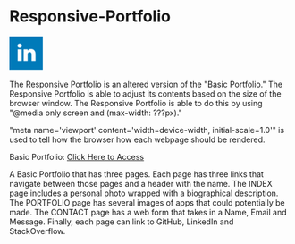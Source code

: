 # Responsive-Portfolio


![img](./assets/images/linkedin.png)

The Responsive Portfolio is an altered version of the "Basic Portfolio." The Responsive Portfolio is able to adjust its contents based on the size of the browser window. The Responsive Portfolio is able to do this by using "@media only screen and (max-width: ???px)." 


"meta name='viewport' content='width=device-width, initial-scale=1.0'" is used to tell how the browser how each webpage should be rendered.


Basic Portfolio:
[Click Here to Access](https://github.com/rweitman/Basic-Portfolio)


A Basic Portfolio that has three pages. Each page has three links that navigate between those pages and a header with the name.
The INDEX page includes a personal photo wrapped with a biographical description. 
The PORTFOLIO page has several images of apps that could potentially be made. 
The CONTACT page has a web form that takes in a Name, Email and Message.
Finally, each page can link to GitHub, LinkedIn and StackOverflow.